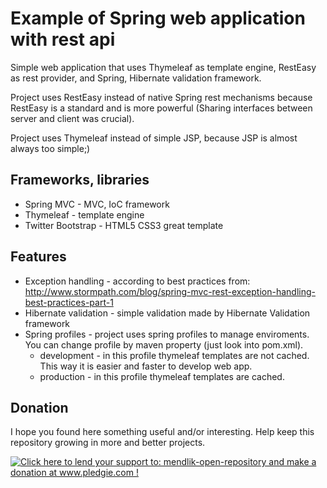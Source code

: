 Example of Spring web application with rest api
===============================================
Simple web application that uses Thymeleaf as template engine, RestEasy as rest provider, and Spring, Hibernate validation framework.

Project uses RestEasy instead of native Spring rest mechanisms because RestEasy is a standard and is more powerful (Sharing interfaces between server and client was crucial). 

Project uses Thymeleaf instead of simple JSP, because JSP is almost always too simple;) 

Frameworks, libraries
---------------------
* Spring MVC - MVC, IoC framework
* Thymeleaf - template engine
* Twitter Bootstrap - HTML5 CSS3 great template

Features
--------
* Exception handling - according to best practices from: http://www.stormpath.com/blog/spring-mvc-rest-exception-handling-best-practices-part-1
* Hibernate validation - simple validation made by Hibernate Validation framework
* Spring profiles - project uses spring profiles to manage enviroments. You can change profile by maven property (just look into pom.xml). 
	* development - in this profile thymeleaf templates are not cached. This way it is easier and faster to develop web app. 
	* production - in this profile thymeleaf templates are cached.

Donation
--------

I hope you found here something useful and/or interesting.
Help keep this repository growing in more and better projects. 

<a href='http://www.pledgie.com/campaigns/22261'><img alt='Click here to lend your support to: mendlik-open-repository and make a donation at www.pledgie.com !' src='http://www.pledgie.com/campaigns/22261.png?skin_name=chrome' border='0' /></a>
